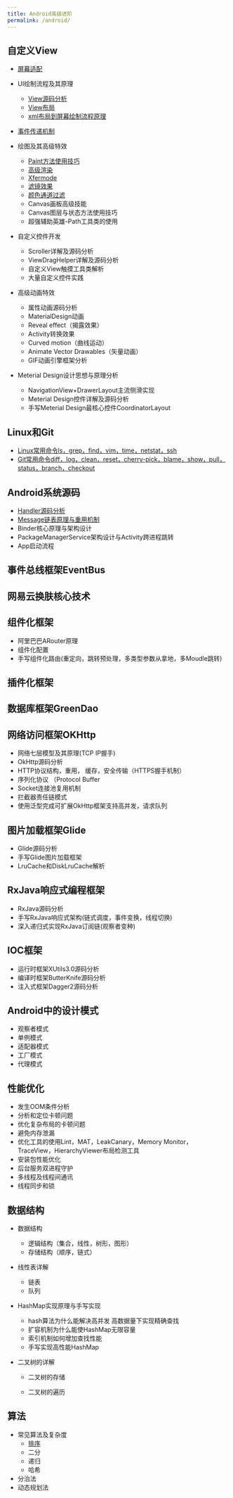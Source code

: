 ```yaml
---
title: Android高级进阶
permalink: /android/
---
```


## 自定义View

- [屏幕适配](/2019-06-12/Android-屏幕适配/)

- UI绘制流程及其原理

  - [View源码分析](/2019-06-13/View-源码分析/)
  - [View布局](/2019-06-13/View-布局/)
  - [xml布局到屏幕绘制流程原理](/2019-06-13/xml布局到屏幕绘制流程原理/)

- [事件传递机制](/2019-06-13/Android-事件传递机制/)

- 绘图及其高级特效

  - [Paint方法使用技巧](/2019-06-13/Paint方法使用技巧/)
  - [高级渲染](/2019-06-13/高级渲染/)
  - [Xfermode](/2019-06-13/xfermode的基本用法/)
  - [滤镜效果](/2019-06-13/滤镜效果/)
  - [颜色通道过滤](/2019-06-13/颜色通道过滤/)
  - Canvas画板高级技能
  - Canvas图层与状态方法使用技巧
  - 超强辅助英雄-Path工具类的使用

- 自定义控件开发

  - Scroller详解及源码分析
  - ViewDragHelper详解及源码分析
  - 自定义View触摸工具类解析
  - 大量自定义控件实践

- 高级动画特效

  - 属性动画源码分析
  - MaterialDesign动画
  - Reveal effect（揭露效果）
  - Activity转换效果
  - Curved motion（曲线运动）
  - Animate Vector Drawables（矢量动画）
  - GIF动画引擎框架分析
* Meterial Design设计思想与原理分析

  * NavigationView+DrawerLayout主流侧滑实现
  * Meterial Design控件详解及源码分析
  * 手写Meterial Design最核心控件CoordinatorLayout

## Linux和Git

 * [Linux常用命令ls，grep，find，vim，time，netstat，ssh](/2019-01-14/linux/)
 * [Git常用命令diff，log，clean，reset，cherry-pick，blame，show，pull，status，branch，checkout](/2019-03-27/git/)

## Android系统源码 

- [Handler源码分析](/2019-03-29/Handler源码分析/)
- [Message链表原理与重用机制](/2019-06-13/Message链表原理与重用机制/)
- Binder核心原理与架构设计
- PackageManagerService架构设计与Activity跨进程跳转
- App启动流程

## 事件总线框架EventBus

## 网易云换肤核心技术

## 组件化框架

- 阿里巴巴ARouter原理
- 组件化配置
- 手写组件化路由(重定向，跳转预处理，多类型参数从拿地，多Moudle跳转)

## 插件化框架

## 数据库框架GreenDao

## 网络访问框架OKHttp

- 网络七层模型及其原理(TCP IP握手)
- OkHttp源码分析
- HTTP协议结构，重用， 缓存，安全传输（HTTPS握手机制）
- 序列化协议 （Protocol Buffer
- Socket连接池复用机制
- 拦截器责任链模式
- 使用泛型完成可扩展OkHttp框架支持高并发，请求队列

## 图片加载框架Glide

- Glide源码分析
- 手写Glide图片加载框架
- LruCache和DiskLruCache解析

## RxJava响应式编程框架

- RxJava源码分析
- 手写RxJava响应式架构(链式调度，事件变换，线程切换)
- 深入递归式实现RxJava订阅链(观察者变种)

## IOC框架

- 运行时框架XUtils3.0源码分析
- 编译时框架ButterKnife源码分析
- 注入式框架Dagger2源码分析

## Android中的设计模式

- 观察者模式
- 单例模式
- 适配器模式
- 工厂模式
- 代理模式

## 性能优化

- 发生OOM条件分析
- 分析和定位卡顿问题
- 优化复杂布局的卡顿问题
- 避免内存泄漏
- 优化工具的使用Lint，MAT，LeakCanary，Memory Monitor，TraceView，HierarchyViewer布局检测工具
- 安装包性能优化
- 后台服务双进程守护
- 多线程及线程间通讯
- 线程同步和锁

## 数据结构

- 数据结构

  - 逻辑结构（集合，线性，树形，图形）
  - 存储结构（顺序，链式）

- 线性表详解

  - 链表
  - 队列

- HashMap实现原理与手写实现

  - hash算法为什么能解决高并发 高数据量下实现精确查找
  - 扩容机制为什么能使HashMap无限容量
  - 索引机制如何增加查找性能
  - 手写实现高性能HashMap

- 二叉树的详解

  - 二叉树的存储

  - 二叉树的遍历

## 算法

- 常见算法及复杂度
  - [排序](/2019-06-11/排序/)
  - 二分
  - 递归
  - 哈希
- 分治法
- 动态规划法
